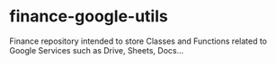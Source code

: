 # finance-google-utils

Finance repository intended to store Classes and Functions related to Google Services such as Drive, Sheets, Docs...